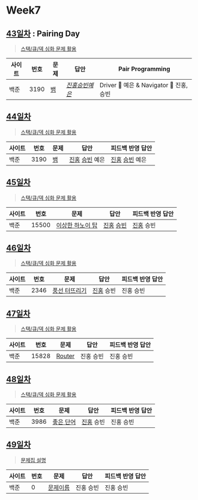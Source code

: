 # Week7

## [43일차](Day43) : Pairing Day

> [스택/큐/덱 심화 문제 활용](https://www.acmicpc.net/group/workbook/view/9797/30226)

| 사이트 | 번호 | 문제                 | 답안                | Pair Programming    |
| ------ | ---- | -------------------- | ------------------- | ------------------- |
| 백준   | 3190    | [뱀](https://www.acmicpc.net/problem/3190) | *[진홍승빈예은](Day43/bj3190_kjhwsblye.cs)* | Driver 🚗 예은 & Navigator 🧭 진홍, 승빈 |

## [44일차](Day44)

> [스택/큐/덱 심화 문제 활용](https://www.acmicpc.net/group/workbook/view/9797/30250)

| 사이트 | 번호 | 문제                 | 답안                | 피드백 반영 답안    |
| ------ | ---- | -------------------- | ------------------- | ------------------- |
| 백준   | 3190    | [뱀](https://www.acmicpc.net/problem/3190) | [진홍](Day44/bj3190_kjh.java) [승빈](Day44/bj3190_wsb.java) 예은 | [진홍](Day44/bj3190_kjh_fb.java) [승빈](Day44/bj3190_wsb.java) 예은 |

## [45일차](Day45)

> [스택/큐/덱 심화 문제 활용](https://www.acmicpc.net/group/workbook/view/9797/30314)

| 사이트 | 번호 | 문제                 | 답안                | 피드백 반영 답안    |
| ------ | ---- | -------------------- | ------------------- | ------------------- |
| 백준   | 15500    | [이상한 하노이 탑](https://www.acmicpc.net/problem/15500) | [진홍](Day45/bj15500_kjh.java) [승빈](Day45/bj15500_wsb.java) | [진홍](Day45/bj15500_kjh.java) 승빈 |

## [46일차](Day46)

> [스택/큐/덱 심화 문제 활용](https://www.acmicpc.net/group/workbook/view/9797/30350)

| 사이트 | 번호 | 문제                 | 답안                | 피드백 반영 답안    |
| ------ | ---- | -------------------- | ------------------- | ------------------- |
| 백준   | 2346 | [풍선 터뜨리기](https://www.acmicpc.net/problem/2346) | [진홍](Day46/bj2346_kjh.java) 승빈 | 진홍 승빈 |

## [47일차](Day47)

> [스택/큐/덱 심화 문제 활용](https://www.acmicpc.net/group/workbook/view/9797/30396)

| 사이트 | 번호 | 문제                 | 답안                | 피드백 반영 답안    |
| ------ | ---- | -------------------- | ------------------- | ------------------- |
| 백준   | 15828    | [Router](https://www.acmicpc.net/problem/15828) | 진홍 승빈 | 진홍 승빈 |

## [48일차](Day48)

> [스택/큐/덱 심화 문제 활용](https://www.acmicpc.net/group/workbook/view/9797/30427)

| 사이트 | 번호 | 문제                 | 답안                | 피드백 반영 답안    |
| ------ | ---- | -------------------- | ------------------- | ------------------- |
| 백준   | 3986 | [좋은 단어](https://www.acmicpc.net/problem/3986) | [진홍](Day48/bj3986_kjh.java) 승빈 | 진홍 승빈 |

## [49일차](Day49)

> [문제집 설명](문제집링크)

| 사이트 | 번호 | 문제                 | 답안                | 피드백 반영 답안    |
| ------ | ---- | -------------------- | ------------------- | ------------------- |
| 백준   | 0    | [문제이름](문제링크) | 진홍 승빈 | 진홍 승빈 |

